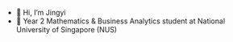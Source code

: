 - 👋 Hi, I’m Jingyi
- 👀 Year 2 Mathematics & Business Analytics student at National University of Singapore (NUS)

<!---
jingyiiiiz/jingyiiiiz is a ✨ special ✨ repository because its `README.md` (this file) appears on your GitHub profile.
You can click the Preview link to take a look at your changes.
--->
